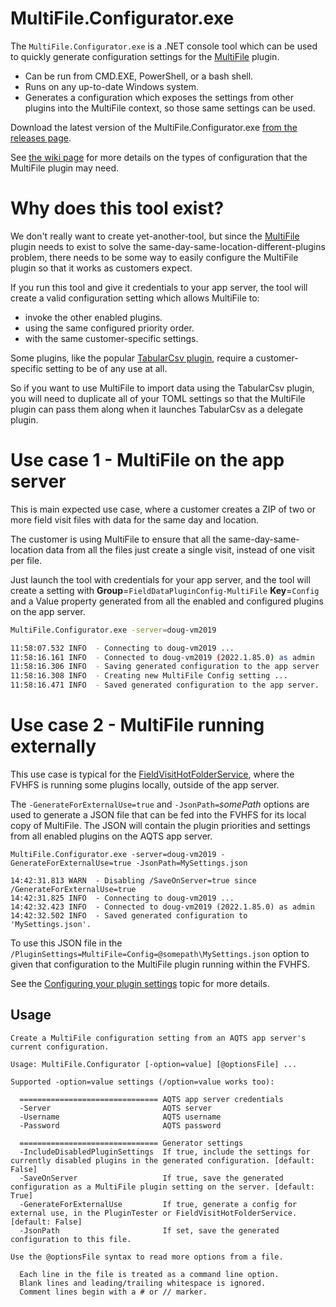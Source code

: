 ﻿# MultiFile.Configurator.exe

The `MultiFile.Configurator.exe` is a .NET console tool which can be used to quickly generate configuration settings for the [MultiFile](../MultiFile) plugin.

- Can be run from CMD.EXE, PowerShell, or a bash shell.
- Runs on any up-to-date Windows system.
- Generates a configuration which exposes the settings from other plugins into the MultiFile context, so those same settings can be used.

Download the latest version of the MultiFile.Configurator.exe [from the releases page](https://github.com/AquaticInformatics/aquarius-field-data-framework/releases/latest).

See [the wiki page](https://github.com/AquaticInformatics/aquarius-field-data-framework/wiki/MultiFile-plugin) for more details on the types of configuration that the MultiFile plugin may need.

# Why does this tool exist?

We don't really want to create yet-another-tool, but since the [MultiFile](../MultiFile) plugin needs to exist to solve the same-day-same-location-different-plugins problem,
there needs to be some way to easily configure the MultiFile plugin so that it works as customers expect.

If you run this tool and give it credentials to your app server, the tool will create a valid configuration setting which allows MultiFile to:
- invoke the other enabled plugins.
- using the same configured priority order.
- with the same customer-specific settings.

Some plugins, like the popular [TabularCsv plugin](https://github.com/AquaticInformatics/tabular-field-data-plugin#tabular-csv-field-data-plugin), require a customer-specific setting to be of any use at all.

So if you want to use MultiFile to import data using the TabularCsv plugin, you will need to duplicate all of your TOML settings so that the MultiFile plugin can pass them along when it launches TabularCsv as a delegate plugin.

# Use case 1 - MultiFile on the app server

This is main expected use case, where a customer creates a ZIP of two or more field visit files with data for the same day and location.

The customer is using MultiFile to ensure that all the same-day-same-location data from all the files just create a single visit, instead of one visit per file.

Just launch the tool with credentials for your app server, and the tool will create a setting with **Group**=`FieldDataPluginConfig-MultiFile` **Key**=`Config` and a Value property generated from all the enabled and configured plugins on the app server.

```sh
MultiFile.Configurator.exe -server=doug-vm2019

11:58:07.532 INFO  - Connecting to doug-vm2019 ...
11:58:16.161 INFO  - Connected to doug-vm2019 (2022.1.85.0) as admin
11:58:16.306 INFO  - Saving generated configuration to the app server ...
11:58:16.308 INFO  - Creating new MultiFile Config setting ...
11:58:16.471 INFO  - Saved generated configuration to the app server.
```

# Use case 2 - MultiFile running externally

This use case is typical for the [FieldVisitHotFolderService](../FieldVisitHotFolderService#field-visit-hot-folder-service), where the FVHFS is running some plugins locally, outside of the app server.

The `-GenerateForExternalUse=true` and `-JsonPath=`*somePath* options are used to generate a JSON file that can be fed into the FVHFS for its local copy of MultiFile. The JSON will contain the plugin priorities and settings from all enabled plugins on the AQTS app server.

```
MultiFile.Configurator.exe -server=doug-vm2019 -GenerateForExternalUse=true -JsonPath=MySettings.json

14:42:31.813 WARN  - Disabling /SaveOnServer=true since /GenerateForExternalUse=true
14:42:31.825 INFO  - Connecting to doug-vm2019 ...
14:42:32.423 INFO  - Connected to doug-vm2019 (2022.1.85.0) as admin
14:42:32.502 INFO  - Saved generated configuration to 'MySettings.json'.
```

To use this JSON file in the `/PluginSettings=MultiFile=Config=@somepath\MySettings.json` option to given that configuration to the MultiFile plugin running within the FVHFS.

See the [Configuring your plugin settings](../FieldVisitHotFolderService#configuring-your-plugin-settings) topic for more details.

## Usage

```
Create a MultiFile configuration setting from an AQTS app server's current configuration.

Usage: MultiFile.Configurator [-option=value] [@optionsFile] ...

Supported -option=value settings (/option=value works too):

  =============================== AQTS app server credentials
  -Server                         AQTS server
  -Username                       AQTS username
  -Password                       AQTS password

  =============================== Generator settings
  -IncludeDisabledPluginSettings  If true, include the settings for currently disabled plugins in the generated configuration. [default: False]
  -SaveOnServer                   If true, save the generated configuration as a MultiFile plugin setting on the server. [default: True]
  -GenerateForExternalUse         If true, generate a config for external use, in the PluginTester or FieldVisitHotFolderService. [default: False]
  -JsonPath                       If set, save the generated configuration to this file.

Use the @optionsFile syntax to read more options from a file.

  Each line in the file is treated as a command line option.
  Blank lines and leading/trailing whitespace is ignored.
  Comment lines begin with a # or // marker.
```